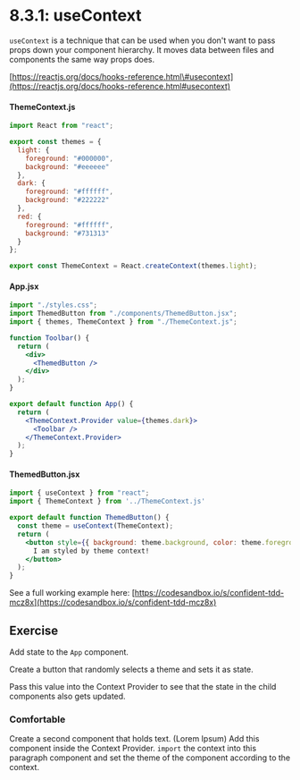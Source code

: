 # 8.3.1: useContext

`useContext` is a technique that can be used when you don't want to pass props down your component hierarchy. It moves data between files and components the same way props does.

[https://reactjs.org/docs/hooks-reference.html\#usecontext](https://reactjs.org/docs/hooks-reference.html#usecontext)

#### ThemeContext.js

```jsx
import React from "react";

export const themes = {
  light: {
    foreground: "#000000",
    background: "#eeeeee"
  },
  dark: {
    foreground: "#ffffff",
    background: "#222222"
  },
  red: {
    foreground: "#ffffff",
    background: "#731313"
  }
};

export const ThemeContext = React.createContext(themes.light);
```

#### App.jsx

```jsx
import "./styles.css";
import ThemedButton from "./components/ThemedButton.jsx";
import { themes, ThemeContext } from "./ThemeContext.js";

function Toolbar() {
  return (
    <div>
      <ThemedButton />
    </div>
  );
}

export default function App() {
  return (
    <ThemeContext.Provider value={themes.dark}>
      <Toolbar />
    </ThemeContext.Provider>
  );
}
```

#### ThemedButton.jsx

```jsx
import { useContext } from "react";
import { ThemeContext } from '../ThemeContext.js'

export default function ThemedButton() {
  const theme = useContext(ThemeContext);
  return (
    <button style={{ background: theme.background, color: theme.foreground }}>
      I am styled by theme context!
    </button>
  );
}
```

See a full working example here: [https://codesandbox.io/s/confident-tdd-mcz8x](https://codesandbox.io/s/confident-tdd-mcz8x)

## Exercise

Add state to the `App` component.

Create a button that randomly selects a theme and sets it as state.

Pass this value into the Context Provider to see that the state in the child components also gets updated.

### Comfortable

Create a second component that holds text. \(Lorem Ipsum\) Add this component inside the Context Provider. `import` the context into this paragraph component and set the theme of the component according to the context.



